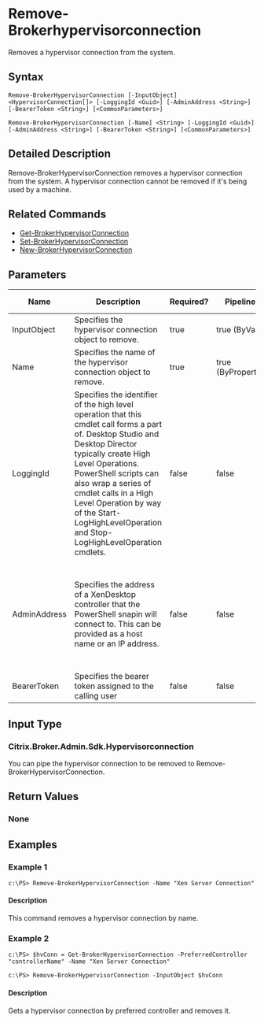 ﻿
# Remove-Brokerhypervisorconnection
Removes a hypervisor connection from the system.
## Syntax
```
Remove-BrokerHypervisorConnection [-InputObject] <HypervisorConnection[]> [-LoggingId <Guid>] [-AdminAddress <String>] [-BearerToken <String>] [<CommonParameters>]

Remove-BrokerHypervisorConnection [-Name] <String> [-LoggingId <Guid>] [-AdminAddress <String>] [-BearerToken <String>] [<CommonParameters>]
```
## Detailed Description
Remove-BrokerHypervisorConnection removes a hypervisor connection from the system. A hypervisor connection cannot be removed if it's being used by a machine.


## Related Commands

* [Get-BrokerHypervisorConnection](./Get-BrokerHypervisorConnection/)
* [Set-BrokerHypervisorConnection](./Set-BrokerHypervisorConnection/)
* [New-BrokerHypervisorConnection](./New-BrokerHypervisorConnection/)
## Parameters
| Name   | Description | Required? | Pipeline Input | Default Value |
| --- | --- | --- | --- | --- |
| InputObject | Specifies the hypervisor connection object to remove. | true | true (ByValue) |  |
| Name | Specifies the name of the hypervisor connection object to remove. | true | true (ByPropertyName) |  |
| LoggingId | Specifies the identifier of the high level operation that this cmdlet call forms a part of. Desktop Studio and Desktop Director typically create High Level Operations. PowerShell scripts can also wrap a series of cmdlet calls in a High Level Operation by way of the Start-LogHighLevelOperation and Stop-LogHighLevelOperation cmdlets. | false | false |  |
| AdminAddress | Specifies the address of a XenDesktop controller that the PowerShell snapin will connect to. This can be provided as a host name or an IP address. | false | false | Localhost. Once a value is provided by any cmdlet, this value will become the default. |
| BearerToken | Specifies the bearer token assigned to the calling user | false | false |  |

## Input Type

### Citrix.Broker.Admin.Sdk.Hypervisorconnection
You can pipe the hypervisor connection to be removed to Remove-BrokerHypervisorConnection.
## Return Values

### None

## Examples

### Example 1
```
c:\PS> Remove-BrokerHypervisorConnection -Name "Xen Server Connection"
```
#### Description
This command removes a hypervisor connection by name.
### Example 2
```
c:\PS> $hvConn = Get-BrokerHypervisorConnection -PreferredController "controllerName" -Name "Xen Server Connection"

c:\PS> Remove-BrokerHypervisorConnection -InputObject $hvConn
```
#### Description
Gets a hypervisor connection by preferred controller and removes it.
